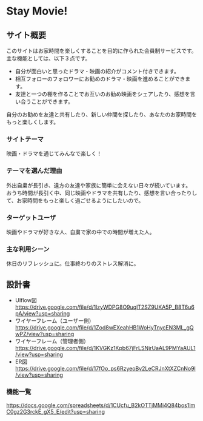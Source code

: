 # Stay Movie!

## サイト概要
このサイトはお家時間を楽しくすることを目的に作られた会員制サービスです。
主な機能としては、以下３点です。
- 自分が面白いと思ったドラマ・映画の紹介がコメント付きできます。
- 相互フォローのフォロワーにお勧めのドラマ・映画を進めることができます。
- 友達と一つの棚を作ることでお互いのお勧め映画をシェアしたり、感想を言い合うことができます。

自分のお勧めを友達と共有したり、新しい仲間を探したり、あなたのお家時間をもっと楽しくします。

### サイトテーマ
映画・ドラマを通じてみんなで楽しく！

### テーマを選んだ理由
外出自粛が長引き、遠方の友達や家族に簡単に会えない日々が続いています。
おうち時間が長引く中、同じ映画やドラマを共有したり、感想を言い合ったりして、お家時間をもっと楽しく過ごせるようにしたいので。

### ターゲットユーザ
映画やドラマが好きな人、自粛で家の中での時間が増えた人。

### 主な利用シーン
休日のリフレッシュに。仕事終わりのストレス解消に。

## 設計書
- UIflow図 https://drive.google.com/file/d/1lzyWDPG8O9uqlT2SZ9UKA5P_B8T6u6pA/view?usp=sharing
- ワイヤーフレーム（ユーザー側） https://drive.google.com/file/d/1Zod8wEXeahHB1WoHyTnycEN3ML_gQwPZ/view?usp=sharing
- ワイヤーフレーム（管理者側） https://drive.google.com/file/d/1KVGKz1Kpb67jFrLSNjrUaAL9PMYaAUL1/view?usp=sharing
- ER図 https://drive.google.com/file/d/17fOo_ps6RzyeoBv2LeCRJnXtXZCnNo9l/view?usp=sharing

### 機能一覧
https://docs.google.com/spreadsheets/d/1CUcfu_B2kOTTjMMi4Q84bos1lmC0gz2G3rckE_gX5_E/edit?usp=sharing

